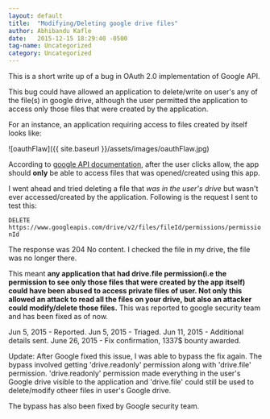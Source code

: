 ```yaml
---
layout: default
title:  "Modifying/Deleting google drive files"
author: Abhibandu Kafle
date:   2015-12-15 18:29:40 -0500
tag-name: Uncategorized
category: Uncategorized
---
```

This is a short write up of a bug in OAuth 2.0 implementation of Google API.

This bug could have allowed an application to delete/write on user's any of the file(s) in google drive, although the user permitted the application to access only those files that were created by the application.

For an instance, an application requiring access to files created by itself looks like:

![oauthFlaw]({{ site.baseurl }}/assets/images/oauthFlaw.jpg)

According to [google API documentation](https://developers.google.com/drive/v2/reference/permissions), after the user clicks allow, the app should **only** be able to access files that was opened/created using this app.

I went ahead and tried deleting a file that *was in the user's drive* but wasn't ever accessed/created by the application. Following is the request I sent to test this:

`DELETE https://www.googleapis.com/drive/v2/files/fileId/permissions/permissionId`

The response was 204 No content. I checked the file in my drive, the file was no longer there.

This meant **any application that had drive.file permission(i.e the permission to see only those files that were created by the app itself) could have been abused to access private files of user. Not only this allowed an attack to read all the files on your drive, but also an attacker could modify/delete those files.** This was reported to google security team and has been fixed as of now.

Jun 5, 2015 - Reported.
Jun 5, 2015 - Triaged.
Jun 11, 2015 - Additional details sent.
June 26, 2015 - Fix confirmation, 1337$ bounty awarded.

Update: After Google fixed this issue, I was able to bypass the fix again. The bypass involved getting 'drive.readonly' permission along with 'drive.file' permission. 'drive.readonly' permission made everything in the user's Google drive visible to the application and 'drive.file' could still be used to delete/modify otheer files in user's Google drive.

The bypass has also been fixed by Google security team.